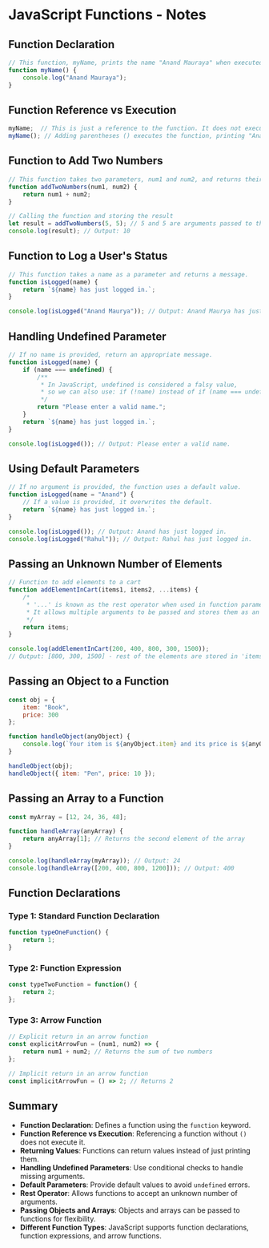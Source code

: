 

# JavaScript Functions - Notes

## Function Declaration

```javascript
// This function, myName, prints the name "Anand Mauraya" when executed.
function myName() {
    console.log("Anand Mauraya");
}
```

## Function Reference vs Execution

```javascript
myName;  // This is just a reference to the function. It does not execute it.
myName(); // Adding parentheses () executes the function, printing "Anand Mauraya".
```

## Function to Add Two Numbers

```javascript
// This function takes two parameters, num1 and num2, and returns their sum.
function addTwoNumbers(num1, num2) {
    return num1 + num2;
}

// Calling the function and storing the result
let result = addTwoNumbers(5, 5); // 5 and 5 are arguments passed to the function
console.log(result); // Output: 10
```

## Function to Log a User's Status

```javascript
// This function takes a name as a parameter and returns a message.
function isLogged(name) {
    return `${name} has just logged in.`;
}

console.log(isLogged("Anand Maurya")); // Output: Anand Maurya has just logged in.
```

## Handling Undefined Parameter

```javascript
// If no name is provided, return an appropriate message.
function isLogged(name) {
    if (name === undefined) {  
        /**
         * In JavaScript, undefined is considered a falsy value,
         * so we can also use: if (!name) instead of if (name === undefined).
         */
        return "Please enter a valid name.";
    }
    return `${name} has just logged in.`;
}

console.log(isLogged()); // Output: Please enter a valid name.
```

## Using Default Parameters

```javascript
// If no argument is provided, the function uses a default value.
function isLogged(name = "Anand") {
    // If a value is provided, it overwrites the default.
    return `${name} has just logged in.`;
}

console.log(isLogged()); // Output: Anand has just logged in.
console.log(isLogged("Rahul")); // Output: Rahul has just logged in.
```

## Passing an Unknown Number of Elements

```javascript
// Function to add elements to a cart
function addElementInCart(items1, items2, ...items) {
    /*
     * '...' is known as the rest operator when used in function parameters.
     * It allows multiple arguments to be passed and stores them as an array.
     */
    return items;
}

console.log(addElementInCart(200, 400, 800, 300, 1500));
// Output: [800, 300, 1500] - rest of the elements are stored in 'items'.
```

## Passing an Object to a Function

```javascript
const obj = {
    item: "Book",
    price: 300
};

function handleObject(anyObject) {
    console.log(`Your item is ${anyObject.item} and its price is ${anyObject.price}`);
}

handleObject(obj);
handleObject({ item: "Pen", price: 10 });
```

## Passing an Array to a Function

```javascript
const myArray = [12, 24, 36, 48];

function handleArray(anyArray) {
    return anyArray[1]; // Returns the second element of the array
}

console.log(handleArray(myArray)); // Output: 24
console.log(handleArray([200, 400, 800, 1200])); // Output: 400
```

## Function Declarations

### Type 1: Standard Function Declaration

```javascript
function typeOneFunction() {
    return 1;
}
```

### Type 2: Function Expression

```javascript
const typeTwoFunction = function() {
    return 2;
};
```

### Type 3: Arrow Function

```javascript
// Explicit return in an arrow function
const explicitArrowFun = (num1, num2) => {
    return num1 + num2; // Returns the sum of two numbers
};

// Implicit return in an arrow function
const implicitArrowFun = () => 2; // Returns 2
```

## Summary

- **Function Declaration**: Defines a function using the `function` keyword.
- **Function Reference vs Execution**: Referencing a function without `()` does not execute it.
- **Returning Values**: Functions can return values instead of just printing them.
- **Handling Undefined Parameters**: Use conditional checks to handle missing arguments.
- **Default Parameters**: Provide default values to avoid `undefined` errors.
- **Rest Operator**: Allows functions to accept an unknown number of arguments.
- **Passing Objects and Arrays**: Objects and arrays can be passed to functions for flexibility.
- **Different Function Types**: JavaScript supports function declarations, function expressions, and arrow functions.

